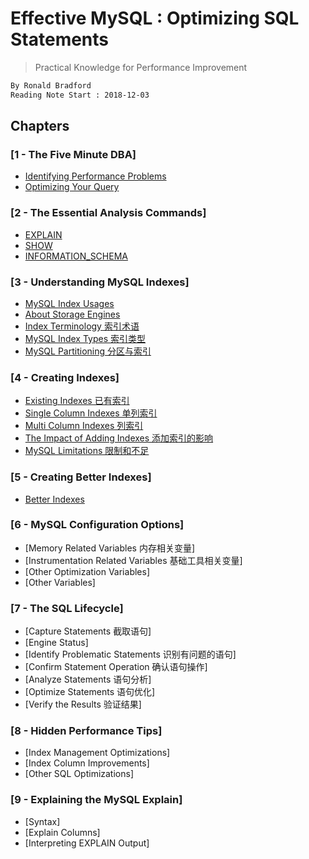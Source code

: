 # Effective MySQL : Optimizing SQL Statements
> Practical Knowledge for Performance Improvement
```md
By Ronald Bradford  
Reading Note Start : 2018-12-03 
```

## Chapters
### [1 - The Five Minute DBA]
* [Identifying Performance Problems](chapter/chapter-1_the_five_minute_DBA.md)
* [Optimizing Your Query](chapter/chapter-1_the_five_minute_DBA.md)

### [2 - The Essential Analysis Commands]
* [EXPLAIN](chapter/chapter-2_analysis_commands.md)
* [SHOW](chapter/chapter-2_analysis_commands.md)
* [INFORMATION_SCHEMA](chapter/chapter-2_analysis_commands.md)

### [3 - Understanding MySQL Indexes]
* [MySQL Index Usages](chapter/chapter-3.1_index_basic.md)
* [About Storage Engines](chapter/chapter-3.1_index_basic.md)
* [Index Terminology 索引术语](chapter/chapter-3.1_index_basic.md)
* [MySQL Index Types 索引类型](chapter/chapter-3.2_index_types.md)
* [MySQL Partitioning 分区与索引](chapter/chapter-3.3_partitions.md)

### [4 - Creating Indexes]
* [Existing Indexes 已有索引](chapter/chapter-4_create_index.md)
* [Single Column Indexes 单列索引](chapter/chapter-4.2_single_column_index.md)
* [Multi Column Indexes 列索引](chapter/chapter-4.3_mutil_column_index.md)
* [The Impact of Adding Indexes 添加索引的影响](chapter/chapter-4.4_impact_of_add_index.md)
* [MySQL Limitations 限制和不足](chapter/chapter-4.4_impact_of_add_index.md)

### [5 - Creating Better Indexes]
* [Better Indexes](chapter/chapter-5_create_better_index.md)

### [6 - MySQL Configuration Options]
* [Memory Related Variables 内存相关变量]
* [Instrumentation Related Variables 基础工具相关变量]
* [Other Optimization Variables]
* [Other Variables]

### [7 - The SQL Lifecycle]
* [Capture Statements 截取语句]
* [Engine Status]
* [Identify Problematic Statements 识别有问题的语句]
* [Confirm Statement Operation 确认语句操作]
* [Analyze Statements 语句分析]
* [Optimize Statements 语句优化]
* [Verify the Results 验证结果]

### [8 - Hidden Performance Tips]
* [Index Management Optimizations]
* [Index Column Improvements]
* [Other SQL Optimizations]

### [9 - Explaining the MySQL Explain]
* [Syntax]
* [Explain Columns]
* [Interpreting EXPLAIN Output]

